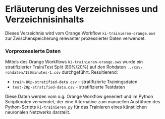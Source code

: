 # Erläuterung des Verzeichnisses und Verzeichnisinhalts

Dieses Verzeichnis wird vom Orange Workflow `ki-trainieren-orange.ows` zur Zwischenspeicherung relevanter prozessierter Daten verwendet.

### Vorprozessierte Daten

Mittels des Orange Workflows `ki-trainieren-orange.ows` wurde ein stratifizierter Train/Test Split (80%/20%) auf den Rohdaten `../csv-rohdaten/120minutes-1.csv` durchgeführt. Resultierend:
* `train-80p-stratified-data.csv` - stratifizierte Trainingsdaten
* `test-20p-stratified-data.csv` - stratifizierte Testdaten

Diese Daten werden vom o.g. Orange Workflow generiert und im Python Scriptknoten verwendet, der eine Alternative zum manuellen Ausführen des Python-Scripts `ki-trainieren.py` für das Trainieren eines künstlichen neuronalen Netzwerks darstellt.
